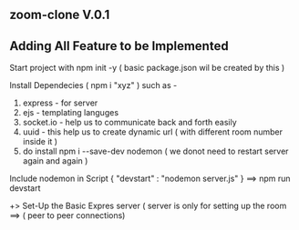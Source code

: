 ## zoom-clone V.0.1

## Adding All Feature to be Implemented 

Start project with npm init -y ( basic package.json wil be created by this )

Install Dependecies ( npm i "xyz" ) such as - 
   1) express - for server 
   2) ejs - templating languges 
   3) socket.io - help us to communicate back and forth easily 
   4) uuid - this help us to create dynamic url ( with different room number inside it )
   5) do install npm i --save-dev nodemon  ( we donot need to restart server again and again )


Include nodemon in Script {
     "devstart" : "nodemon server.js" 
} ==> npm run devstart 

+> Set-Up the Basic Expres server ( server is only for setting up the room ==> ( peer to peer connections)

